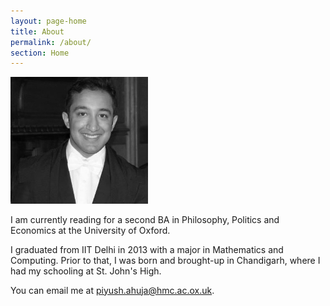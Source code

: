 ```yaml
---
layout: page-home
title: About
permalink: /about/
section: Home
---
```

<img class='inset right' src='/1.jpg' title='Piyush Ahuja' width='220px'  /> 

I am currently reading for a second BA in Philosophy, Politics and Economics  at the University of Oxford.

I graduated from IIT Delhi in 2013 with a major in Mathematics and Computing. Prior to that, I was born and brought-up in Chandigarh, where I had my schooling at St. John's High.

You can email me at piyush.ahuja@hmc.ac.ox.uk.


